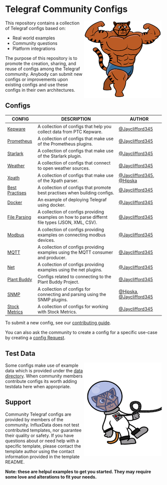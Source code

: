 ﻿# Telegraf Community Configs

<img align="right" width="250" height="250" src="docs/img/telegraf-mascot-1.png">

This repository contains a collection of Telegraf configs based on:
 - Real world examples
 - Community questions
 - Platform integrations
 
 
The purpose of this repository is to promote the creation, sharing, and reuse of configs among the Telegraf community. 
Anybody can submit new configs or improvements upon existing configs and use these configs in their own architectures.

## Configs
| CONFIG | DESCRIPTION | AUTHOR |
|--|--|--|
| [Kepware](https://github.com/InfluxCommunity/Telegraf_Configs/tree/master/Kepware) | A collection of configs that help you collect data from PTC Kepware.  | [@Jayclifford345](https://github.com/Jayclifford345)
| [Prometheus](https://github.com/InfluxCommunity/Telegraf_Configs/tree/master/Prometheus) | A collection of configs that make use of the Prometheus plugins.  | [@Jayclifford345](https://github.com/Jayclifford345)
| [Starlark](https://github.com/InfluxCommunity/Telegraf_Configs/tree/master/Starlark) | A collection of configs that make use of the Starlark plugin.  | [@Jayclifford345](https://github.com/Jayclifford345)
| [Weather](https://github.com/InfluxCommunity/Telegraf_Configs/tree/master/Weather) | A collection of configs that connect to open weather sources.  | [@Jayclifford345](https://github.com/Jayclifford345)
|[Xpath](https://github.com/InfluxCommunity/Telegraf_Configs/tree/master/Xpath) | A collection of configs that make use of the Xpath parser.  | [@Jayclifford345](https://github.com/Jayclifford345), [@Hipska](https://github.com/Hipska)
|[Best Practises](https://github.com/InfluxCommunity/Telegraf_Configs/tree/master/best_practises) | A collection of configs that promote best practises when building configs.  | [@Jayclifford345](https://github.com/Jayclifford345)
| [Docker](https://github.com/InfluxCommunity/Telegraf_Configs/tree/master/docker) | An example of deploying Telegraf using docker.  | [@Jayclifford345](https://github.com/Jayclifford345)
| [File Parsing](https://github.com/InfluxCommunity/Telegraf_Configs/tree/master/file_parsing) | A collection of configs providing examples on how to parse differnt file types (JSON, XML, CSV).  | [@Jayclifford345](https://github.com/Jayclifford345)
|[Modbus](https://github.com/InfluxCommunity/Telegraf_Configs/tree/master/modbus) | A collection of configs providing examples on connecting modbus devices.| [@Jayclifford345](https://github.com/Jayclifford345)
|[MQTT](https://github.com/InfluxCommunity/Telegraf_Configs/tree/master/mqtt) | A collection of configs providing examples using the MQTT consumer and producer.| [@Jayclifford345](https://github.com/Jayclifford345)
|[Net](https://github.com/InfluxCommunity/Telegraf_Configs/tree/master/mqtt) | A collection of configs providing examples using the net plugins.| [@Jayclifford345](https://github.com/Jayclifford345)
|[Plant Buddy](https://github.com/InfluxCommunity/Telegraf_Configs/tree/master/plant_buddy) | Configs related to connecting to the Plant Buddy Project.| [@Jayclifford345](https://github.com/Jayclifford345)
|[SNMP](https://github.com/InfluxCommunity/Telegraf_Configs/tree/master/snmp) | A collection of configs for connecting and parsing using the SNMP plugins.| [@Hipska](https://github.com/Hipska), [@Jayclifford345](https://github.com/Jayclifford345)
|[Stock Metrics](https://github.com/InfluxCommunity/Telegraf_Configs/tree/master/stock_metrics) | A collection of configs for working with Stock Metrics.| [@Jayclifford345](https://github.com/Jayclifford345)

To submit a new config, see our  [contributing guide](https://github.com/influxdata/community-templates/blob/master/docs/submit_a_template.md).

You can also ask the community to create a config for a specific use-case by creating a [config Request](https://github.com/InfluxCommunity/Telegraf-Community-Configs/issues/new?template=config-request.md&labels=request).
## Test Data
<img align="right" width="250" height="300" src="docs/img/telegraf-mascot-2.png">

Some configs make use of example data which is provided under the [data directory](https://github.com/InfluxCommunity/Telegraf_Configs/tree/master/data). When community members contribute configs its worth adding testdata here when appropriate.


## Support

Community Telegraf configs are provided by members of the community. InfluxData does not test contributed templates, nor guarantee their quality or safety. If you have questions about or need help with a specific template, please contact the template author using the contact information provided in the template README. 

**Note: these are helpul examples to get you started. They may require some love and alterations to fit your needs.** 
